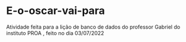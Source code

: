 # E-o-oscar-vai-para
Atividade feita para a lição de banco de dados do professor Gabriel do instituto PROA , feito no dia 03/07/2022
